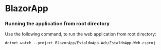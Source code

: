 # BlazorApp

### Running the application from root directory

Use the following command, to run the web application from root directory:

`dotnet watch --project BlazorApp/EstaldoApp.Web/EstaldoApp.Web.csproj`
